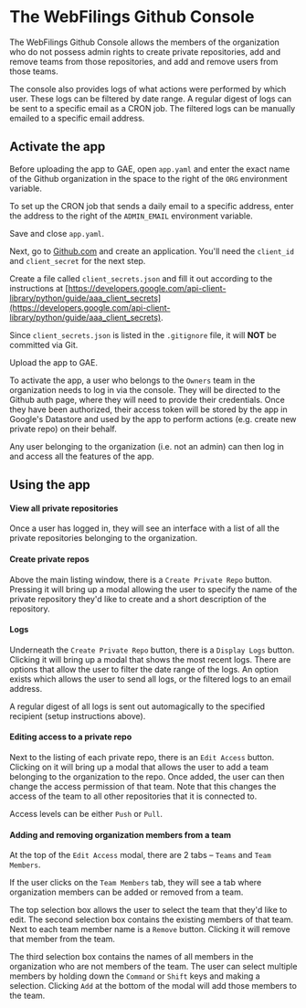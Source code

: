 # The WebFilings Github Console

The WebFilings Github Console allows the members of the organization who do not possess admin rights to create private repositories, add and remove teams from those repositories, and add and remove users from those teams.

The console also provides logs of what actions were performed by which user. These logs can be filtered by date range. A regular digest of logs can be sent to a specific email as a CRON job. The filtered logs can be manually emailed to a specific email address.

## Activate the app

Before uploading the app to GAE, open `app.yaml` and enter the exact name of the Github organization in the space to the right of the `ORG` environment variable.

To set up the CRON job that sends a daily email to a specific address, enter the address to the right of the `ADMIN_EMAIL` environment variable. 

Save and close `app.yaml`.

Next, go to [Github.com](http://github.com) and create an application. You'll need the `client_id` and `client_secret` for the next step.

Create a file called `client_secrets.json` and fill it out according to the instructions at [https://developers.google.com/api-client-library/python/guide/aaa_client_secrets](https://developers.google.com/api-client-library/python/guide/aaa_client_secrets). 

Since `client_secrets.json` is listed in the `.gitignore` file, it will **NOT** be committed via Git. 

Upload the app to GAE.

To activate the app, a user who belongs to the `Owners` team in the organization needs to log in via the console. They will be directed to the Github auth page, where they will need to provide their credentials. Once they have been authorized, their access token will be stored by the app in Google's Datastore and used by the app to perform actions (e.g. create new private repo) on their behalf.

Any user belonging to the organization (i.e. not an admin) can then log in and access all the features of the app.

## Using the app

#### View all private repositories

Once a user has logged in, they will see an interface with a list of all the private repositories belonging to the organization.

#### Create private repos

Above the main listing window, there is a `Create Private Repo` button. Pressing it will bring up a modal allowing the user to specify the name of the private repository they'd like to create and a short description of the repository.

#### Logs

Underneath the `Create Private Repo` button, there is a `Display Logs` button. Clicking it will bring up a modal that shows the most recent logs. There are options that allow the user to filter the date range of the logs. An option exists which allows the user to send all logs, or the filtered logs to an email address.

A regular digest of all logs is sent out automagically to the specified recipient (setup instructions above).

#### Editing access to a private repo

Next to the listing of each private repo, there is an `Edit Access` button. Clicking on it will bring up a modal that allows the user to add a team belonging to the organization to the repo. Once added, the user can then change the access permission of that team. Note that this changes the access of the team to all other repositories that it is connected to.

Access levels can be either `Push` or `Pull`.

#### Adding and removing organization members from a team

At the top of the `Edit Access` modal, there are 2 tabs – `Teams` and `Team Members`. 

If the user clicks on the `Team Members` tab, they will see a tab where organization members can be added or removed from a team. 

The top selection box allows the user to select the team that they'd like to edit. The second selection box contains the existing members of that team. Next to each team member name is a `Remove` button. Clicking it will remove that member from the team.

The third selection box contains the names of all members in the organization who are not members of the team. The user can select multiple members by holding down the `Command` or `Shift` keys and making a selection. Clicking `Add` at the bottom of the modal will add those members to the team.
